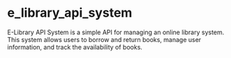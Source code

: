 # e_library_api_system
E-Library API System  is a simple API for managing an online library system. This system allows users to borrow and return books, manage user information, and track the availability of books.
